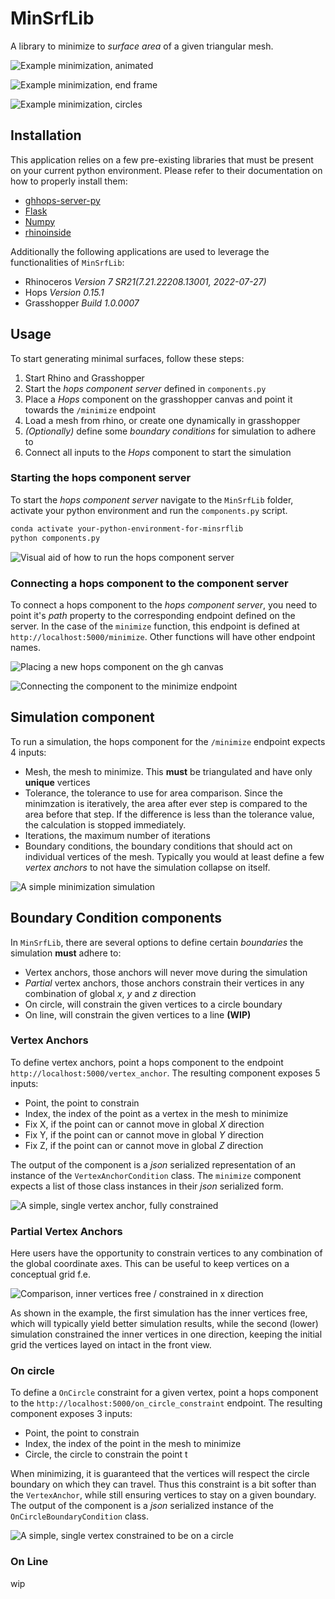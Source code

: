 # MinSrfLib

A library to minimize to *surface area* of a given triangular mesh.

![Example minimization, animated](images/moneyshot_ani.gif)

![Example minimization, end frame](images/smoothed_end_frame.png)

![Example minimization, circles](images/otto_circles.png)

## Installation

This application relies on a few pre-existing libraries that must be present on your current python environment. Please refer to their documentation on how to properly install them:

- [ghhops-server-py](https://github.com/mcneel/compute.rhino3d/tree/master/src/ghhops-server-py)
- [Flask](https://flask.palletsprojects.com/en/2.2.x/installation/)
- [Numpy](https://numpy.org/install/)
- [rhinoinside](https://pypi.org/project/rhinoinside/)

Additionally the following applications are used to leverage the functionalities of `MinSrfLib`:

- Rhinoceros *Version 7 SR21(7.21.22208.13001, 2022-07-27)*
- Hops *Version 0.15.1*
- Grasshopper *Build 1.0.0007*

## Usage

To start generating minimal surfaces, follow these steps:

1. Start Rhino and Grasshopper
2. Start the *hops component server* defined in `components.py`
3. Place a *Hops* component on the grasshopper canvas and point it towards the `/minimize` endpoint
4. Load a mesh from rhino, or create one dynamically in grasshopper
5. *(Optionally)* define some *boundary conditions* for simulation to adhere to
6. Connect all inputs to the *Hops* component to start the simulation

### Starting the hops component server

To start the *hops component server* navigate to the `MinSrfLib` folder, activate your python environment and run the `components.py` script.

```sh
conda activate your-python-environment-for-minsrflib
python components.py
```

![Visual aid of how to run the hops component server](images/run-hops-server.png)

### Connecting a hops component to the component server

To connect a hops component to the *hops component server*, you need to point it's *path* property to the corresponding endpoint defined on the server. In the case of the `minimize` function, this endpoint is defined at `http://localhost:5000/minimize`. Other functions will have other endpoint names.

![Placing a new hops component on the gh canvas](images/set-hops-endpoint-01.png)

![Connecting the component to the `minimize` endpoint](images/set-hops-endpoint-02.png)

## Simulation component

To run a simulation, the hops component for the `/minimize` endpoint expects 4 inputs:

- Mesh, the mesh to minimize. This **must** be triangulated and have only **unique** vertices
- Tolerance, the tolerance to use for area comparison. Since the minimzation is iteratively, the area after ever step is compared to the area before that step. If the difference is less than the tolerance value, the calculation is stopped immediately.
- Iterations, the maximum number of iterations
- Boundary conditions, the boundary conditions that should act on individual vertices of the mesh. Typically you would at least define a few *vertex anchors* to not have the simulation collapse on itself.

![A simple minimization simulation](images/simple-minimization-screencap.png)

## Boundary Condition components

In `MinSrfLib`, there are several options to define certain *boundaries* the simulation **must** adhere to:

- Vertex anchors, those anchors will never move during the simulation
- *Partial* vertex anchors, those anchors constrain their vertices in any combination of global $x$, $y$ and $z$ direction
- On circle, will constrain the given vertices to a circle boundary
- On line, will constrain the given vertices to a line **(WIP)**

### Vertex Anchors

To define vertex anchors, point a hops component to the endpoint `http://localhost:5000/vertex_anchor`. The resulting component exposes 5 inputs:

- Point, the point to constrain
- Index, the index of the point as a vertex in the mesh to minimize
- Fix X, if the point can or cannot move in global $X$ direction
- Fix Y, if the point can or cannot move in global $Y$ direction
- Fix Z, if the point can or cannot move in global $Z$ direction

The output of the component is a *json* serialized representation of an instance of the `VertexAnchorCondition` class. The `minimize` component expects a list of those class instances in their *json* serialized form.

![A simple, single vertex anchor, fully constrained](images/vertex_anchor.png)

### Partial Vertex Anchors

Here users have the opportunity to constrain vertices to any combination of the global coordinate axes. This can be useful to keep vertices on a conceptual grid f.e.

![Comparison, inner vertices free / constrained in x direction](images/vertex-x-constrained.png)

As shown in the example, the first simulation has the inner vertices free, which will typically yield better simulation results, while the second (lower) simulation constrained the inner vertices in one direction, keeping the initial grid the vertices layed on intact in the front view.

### On circle

To define a `OnCircle` constraint for a given vertex, point a hops component to the `http://localhost:5000/on_circle_constraint` endpoint. The resulting component exposes 3 inputs:

- Point, the point to constrain
- Index, the index of the point in the mesh to minimize
- Circle, the circle to constrain the point t

When minimizing, it is guaranteed that the vertices will respect the circle boundary on which they can travel. Thus this constraint is a bit softer than the `VertexAnchor`, while still ensuring vertices to stay on a given boundary. The output of the component is a *json* serialized instance of the `OnCircleBoundaryCondition` class.

![A simple, single vertex constrained to be on a circle](images/on_circle_component.png)

### On Line

wip

